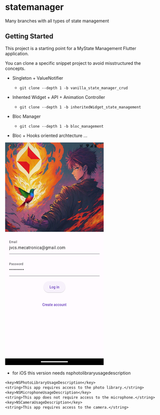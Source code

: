 # statemanager

Many branches with all types of state management 

## Getting Started

This project is a starting point for a MyState Management Flutter application.

You can clone a specific snippet project to avoid misstructured the concepts.

-  Singleton + ValueNotifier

    - `git clone --depth 1 -b vanilla_state_manager_crud `


- Inhented Widget + API + Animation Controller

    - `git clone --depth 1 -b inheritedWidget_state_management`

- Bloc Manager
    - `git clone --depth 1 -b bloc_management`

- Bloc + Hooks oriented archtecture
    ...

<img src="assets/images/Screenshot_1720996214.png" width="320" height="720"/>


- for iOS this version needs nsphotolibraryusagedescription
```plist
<key>NSPhotoLibraryUsageDescription</key>
<string>This app requires access to the photo library.</string>
<key>NSMicrophoneUsageDescription</key>
<string>This app does not require access to the microphone.</string>
<key>NSCameraUsageDescription</key>
<string>This app requires access to the camera.</string>
```
